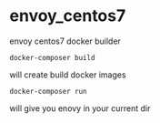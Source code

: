 # envoy_centos7
envoy centos7 docker builder
```
docker-composer build
```
will create build docker images

```
docker-composer run
```
will give you enovy in your current dir
